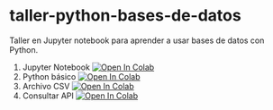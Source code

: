 # taller-python-bases-de-datos

Taller en Jupyter notebook para aprender a usar bases de datos con Python.

1. Jupyter Notebook [![Open In Colab](https://colab.research.google.com/assets/colab-badge.svg)](https://colab.research.google.com/github/guivaloz/taller-python-bases-de-datos/blob/main/01JupyterNotebook.ipynb)
2. Python básico [![Open In Colab](https://colab.research.google.com/assets/colab-badge.svg)](https://colab.research.google.com/github/guivaloz/taller-python-bases-de-datos/blob/main/02PythonBasico.ipynb)
3. Archivo CSV [![Open In Colab](https://colab.research.google.com/assets/colab-badge.svg)](https://colab.research.google.com/github/guivaloz/taller-python-bases-de-datos/blob/main/03ArchivoCSV.ipynb)
4. Consultar API [![Open In Colab](https://colab.research.google.com/assets/colab-badge.svg)](https://colab.research.google.com/github/guivaloz/taller-python-bases-de-datos/blob/main/04ConsultarAPI.ipynb)
